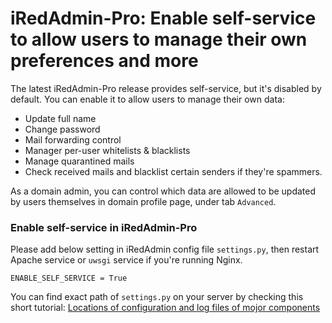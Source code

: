 # iRedAdmin-Pro: Enable self-service to allow users to manage their own preferences and more

The latest iRedAdmin-Pro release provides self-service, but it's disabled by
default. You can enable it to allow users to manage their own data:

* Update full name
* Change password
* Mail forwarding control
* Manager per-user whitelists & blacklists
* Manage quarantined mails
* Check received mails and blacklist certain senders if they're spammers.

As a domain admin, you can control which data are allowed to be updated by
users themselves in domain profile page, under tab `Advanced`.

### Enable self-service in iRedAdmin-Pro

Please add below setting in iRedAdmin config file `settings.py`, then restart
Apache service or `uwsgi` service if you're running Nginx.

```
ENABLE_SELF_SERVICE = True
```

You can find exact path of `settings.py` on your server by checking this short
tutorial:
[Locations of configuration and log files of mojor components](./file.locations.html#iredadmin)
